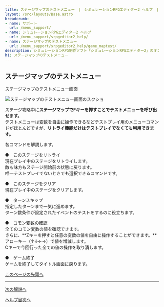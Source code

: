 ```yaml
---
title: ステージマップのテストメニュー　|　シミュレーションRPGエディター2 ヘルプ　|　サポート　｜　おもしろゲーム神殿
layout: /src/layouts/Base.astro
breadcrumb:
- name: サポート
  url: /menu_support/
- name: シミュレーションRPGエディター2 ヘルプ
  url: /menu_support/srpgeditor2_help/
- name: ステージマップのテストメニュー
  url: /menu_support/srpgeditor2_help/game_maptest/
description: シミュレーションRPG制作ソフト「シミュレーションRPGエディター2」のオンラインヘルプ。「ステージマップのテストメニュー」。
h1: ステージマップのテストメニュー　
---
```


<a name="TOP"></a>

## ステージマップのテストメニュー

ステージマップのテストメニュー画面

![ステージマップのテストメニュー画面のスクショ](/menu_support/srpgeditor2_help/game_maptest/maptest.jpg)

ステージ攻略中に**ステージマップでFキーを押すことでテストメニューを呼び出せます。**  
テストメニューは変数を自由に操作できるなどテストプレイ用のメニューコマンドがほとんどですが、**リトライ機能だけはテストプレイでなくても利用できます。**  

各コマンドを解説します。  

●　このステージをリトライ  
現在プレイ中のステージをリトライします。  
敵も味方もステージ開始前の状態に戻ります。  
唯一テストプレイでないときでも選択できるコマンドです。  

●　このステージをクリア  
現在プレイ中のステージをクリアします。  

●　ターンスキップ  
指定したターンまで一気に進めます。  
ターン数条件が設定されたイベントのテストをするのに役立ちます。  

●　コモン変数の確認  
全てのコモン変数の値を確認できます。  
さらに、**Zキーを押すと任意の変数の値を自由に操作することができます。**アローキー（↑↓←→）で値を増減します。  
Cキーで今回行った全ての値の操作を取り消します。  

●　ゲーム終了  
ゲームを終了してタイトル画面に戻ります。

[このページの先頭へ](#TOP)

---

  

[次の解説へ](../game_action/)

[ヘルプ目次へ](../)